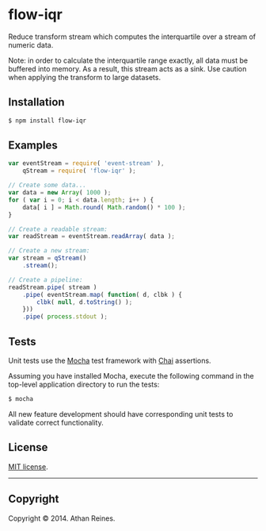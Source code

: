 flow-iqr
========

Reduce transform stream which computes the interquartile over a stream of numeric data.

Note: in order to calculate the interquartile range exactly, all data must be buffered into memory. As a result, this stream acts as a sink. Use caution when applying the transform to large datasets.


## Installation

``` bash
$ npm install flow-iqr
```


## Examples

``` javascript
var eventStream = require( 'event-stream' ),
	qStream = require( 'flow-iqr' );

// Create some data...
var data = new Array( 1000 );
for ( var i = 0; i < data.length; i++ ) {
	data[ i ] = Math.round( Math.random() * 100 );
}

// Create a readable stream:
var readStream = eventStream.readArray( data );

// Create a new stream:
var stream = qStream()
	.stream();

// Create a pipeline:
readStream.pipe( stream )
	.pipe( eventStream.map( function( d, clbk ) {
		clbk( null, d.toString() );
	}))
	.pipe( process.stdout );
```

## Tests

Unit tests use the [Mocha](http://visionmedia.github.io/mocha) test framework with [Chai](http://chaijs.com) assertions.

Assuming you have installed Mocha, execute the following command in the top-level application directory to run the tests:

``` bash
$ mocha
```

All new feature development should have corresponding unit tests to validate correct functionality.


## License

[MIT license](http://opensource.org/licenses/MIT). 


---
## Copyright

Copyright &copy; 2014. Athan Reines.

